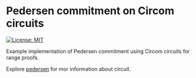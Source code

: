# Pedersen commitment on Circom circuits

[![License: MIT](https://img.shields.io/badge/License-MIT-yellow.svg)](https://opensource.org/licenses/MIT)

Example implementation of Pedersen commitment using Circom circuits for range proofs.

Explore [pedersen](../../circuits/pedersen) for mor information about circuit.